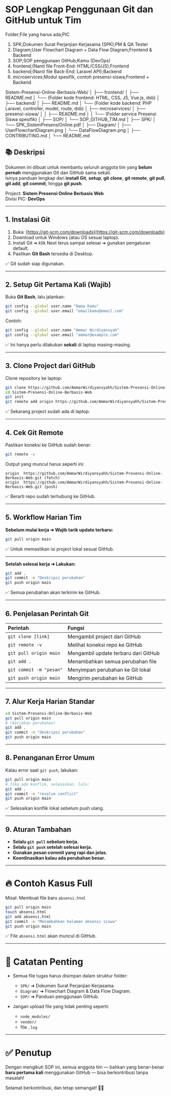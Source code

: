 # SOP Lengkap Penggunaan Git dan GitHub untuk Tim
Folder;File yang harus ada;PIC
1. SPK;Dokumen Surat Perjanjian Kerjasama (SPK);PM & QA Tester
2. Diagram;User Flowchart Diagram + Data Flow Diagram;Frontend & Backend
3. SOP;SOP penggunaan GitHub;Kamu (DevOps)
4. frontend;(Nanti file Front-End: HTML/CSS/JS);Frontend
5. backend;(Nanti file Back-End: Laravel API);Backend
6. microservices;Modul spesifik, contoh presensi-siswa;Frontend + Backend

  Sistem-Presensi-Online-Berbasis-Web/
  │
  ├── frontend/
  │   ├── README.md
  │   └── (Folder kode frontend: HTML, CSS, JS, Vue.js, dsb)
  │
  ├── backend/
  │   ├── README.md
  │   └── (Folder kode backend: PHP Laravel, controller, model, route, dsb)
  │
  ├── microservices/
  │   ├── presensi-siswa/
  │   │   ├── README.md
  │   │   └── (Folder service Presensi Siswa spesifik)
  │
  ├── SOP/
  │   └── SOP_GITHUB_TIM.md
  │
  ├── SPK/
  │   └── SPK_SistemPresensiOnline.pdf
  │
  ├── Diagram/
  │   ├── UserFlowchartDiagram.png
  │   └── DataFlowDiagram.png
  │
  ├── CONTRIBUTING.md
  │
  └── README.md

## 📚 Deskripsi

Dokumen ini dibuat untuk membantu seluruh anggota tim yang **belum pernah** menggunakan Git dan GitHub sama sekali.  
Isinya panduan lengkap dari **install Git**, **setup**, **git clone**, **git remote**, **git pull**, **git add**, **git commit**, hingga **git push**.  

Project: **Sistem Presensi Online Berbasis Web**  
Divisi PIC: **DevOps**  

---

## 1. Instalasi Git

1. Buka: [https://git-scm.com/downloads](https://git-scm.com/downloads)
2. Download untuk Windows (atau OS sesuai laptop).
3. Install Git ➔ klik Next terus sampai selesai ➔ gunakan pengaturan default.
4. Pastikan **Git Bash** tersedia di Desktop.

✅ Git sudah siap digunakan.

---

## 2. Setup Git Pertama Kali (Wajib)

Buka **Git Bash**, lalu jalankan:

```bash
git config --global user.name "Nama Kamu"
git config --global user.email "emailkamu@email.com"
```

Contoh:

```bash
git config --global user.name "Ammar Wirdiyansyah"
git config --global user.email "ammar@example.com"
```

✅ Ini hanya perlu dilakukan **sekali** di laptop masing-masing.

---

## 3. Clone Project dari GitHub

Clone repository ke laptop:

```bash
git clone https://github.com/AmmarWirdiyansyahh/Sistem-Presensi-Online-Berbasis-Web.git
cd Sistem-Presensi-Online-Berbasis-Web
git init
git remote add origin https://github.com/AmmarWirdiyansyahh/Sistem-Presensi-Online-Berbasis-Web.git
```

✅ Sekarang project sudah ada di laptop.

---

## 4. Cek Git Remote

Pastikan koneksi ke GitHub sudah benar:

```bash
git remote -v
```

Output yang muncul harus seperti ini:

```
origin  https://github.com/AmmarWirdiyansyahh/Sistem-Presensi-Online-Berbasis-Web.git (fetch)
origin  https://github.com/AmmarWirdiyansyahh/Sistem-Presensi-Online-Berbasis-Web.git (push)
```

✅ Berarti repo sudah terhubung ke GitHub.

---

## 5. Workflow Harian Tim

**Sebelum mulai kerja ➔ Wajib tarik update terbaru:**

```bash
git pull origin main
```

✅ Untuk memastikan isi project lokal sesuai GitHub.

---

**Setelah selesai kerja ➔ Lakukan:**

```bash
git add .
git commit -m "Deskripsi perubahan"
git push origin main
```

✅ Semua perubahan akan terkirim ke GitHub.

---

## 6. Penjelasan Perintah Git

| Perintah | Fungsi |
|:---------|:-------|
| `git clone [link]` | Mengambil project dari GitHub |
| `git remote -v` | Melihat koneksi repo ke GitHub |
| `git pull origin main` | Mengambil update terbaru dari GitHub |
| `git add .` | Menambahkan semua perubahan file |
| `git commit -m "pesan"` | Menyimpan perubahan ke Git lokal |
| `git push origin main` | Mengirim perubahan ke GitHub |

---

## 7. Alur Kerja Harian Standar

```bash
cd Sistem-Presensi-Online-Berbasis-Web
git pull origin main
# (kerjakan perubahan)
git add .
git commit -m "deskripsi perubahan"
git push origin main
```

---

## 8. Penanganan Error Umum

Kalau error saat `git push`, lakukan:

```bash
git pull origin main
# Jika ada konflik, selesaikan, lalu:
git add .
git commit -m "resolve conflict"
git push origin main
```

✅ Selesaikan konflik lokal sebelum push ulang.

---

## 9. Aturan Tambahan

- **Selalu `git pull` sebelum kerja.**
- **Selalu `git push` setelah selesai kerja.**
- **Gunakan pesan commit yang rapi dan jelas.**
- **Koordinasikan kalau ada perubahan besar.**

---

# 🔥 Contoh Kasus Full

Misal: Membuat file baru `absensi.html`

```bash
git pull origin main
touch absensi.html
git add absensi.html
git commit -m "Menambahkan halaman absensi siswa"
git push origin main
```

✅ File `absensi.html` akan muncul di GitHub.

---

# 📣 Catatan Penting

- Semua file tugas harus disimpan dalam struktur folder:
  - `SPK/` ➔ Dokumen Surat Perjanjian Kerjasama.
  - `Diagram/` ➔ Flowchart Diagram & Data Flow Diagram.
  - `SOP/` ➔ Panduan penggunaan GitHub.

- Jangan upload file yang tidak penting seperti:
  - `node_modules/`
  - `vendor/`
  - file `.log`

---

# ✅ Penutup

Dengan mengikuti SOP ini, semua anggota tim — bahkan yang benar-benar **baru pertama kali** menggunakan GitHub — bisa berkontribusi tanpa masalah!

Selamat berkontribusi, dan tetap semangat! 🚀✨
